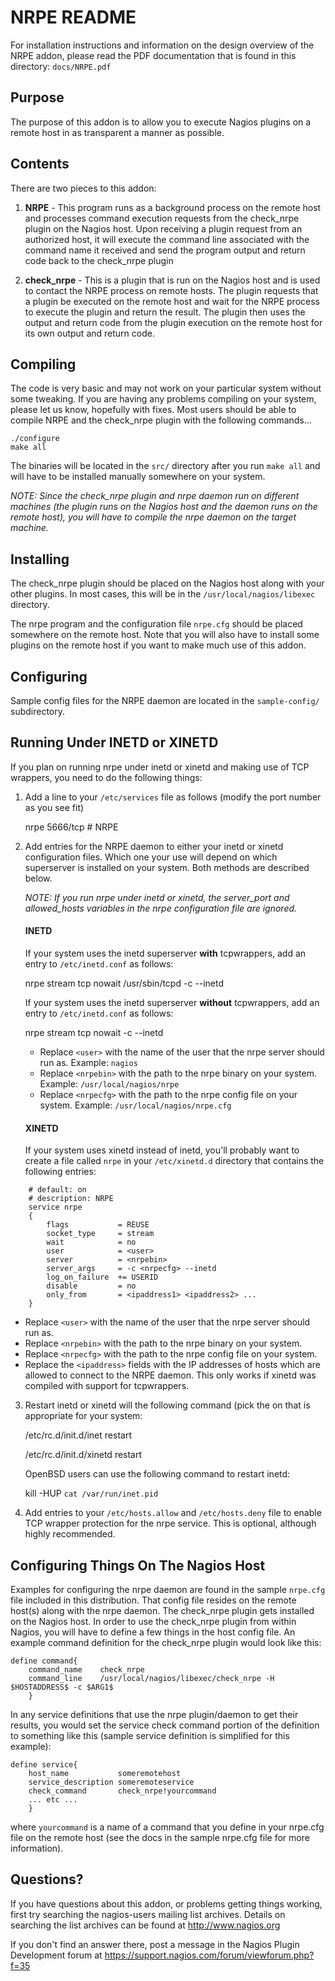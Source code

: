 NRPE README
===========

For installation instructions and information on the design overview
of the NRPE addon, please read the PDF documentation that is found in
this directory: `docs/NRPE.pdf`


Purpose
-------
The purpose of this addon is to allow you to execute Nagios
plugins on a remote host in as transparent a manner as possible.


Contents
--------

There are two pieces to this addon:

  1) **NRPE**       - This program runs as a background process on the
                      remote host and processes command execution requests
                      from the check_nrpe plugin on the Nagios host.
                      Upon receiving a plugin request from an authorized
                      host, it will execute the command line associated
                      with the command name it received and send the
                      program output and return code back to the
                      check_nrpe plugin

  2) **check_nrpe** - This is a plugin that is run on the Nagios host
                      and is used to contact the NRPE process on remote
                      hosts.  The plugin requests that a plugin be
                      executed on the remote host and wait for the NRPE
                      process to execute the plugin and return the result.
                      The plugin then uses the output and return code
                      from the plugin execution on the remote host for
                      its own output and return code.


Compiling
---------

The code is very basic and may not work on your particular
system without some tweaking. If you are having any problems
compiling on your system, please let us know, hopefully with
fixes. Most users should be able to compile NRPE and the
check_nrpe plugin with the following commands...

    ./configure
    make all

The binaries will be located in the `src/` directory after you
run `make all` and will have to be installed manually somewhere
on your system.

_NOTE: Since the check_nrpe plugin and nrpe daemon run on different
      machines (the plugin runs on the Nagios host and the daemon
      runs on the remote host), you will have to compile the nrpe
      daemon on the target machine._


Installing
----------

The check_nrpe plugin should be placed on the Nagios host along
with your other plugins.  In most cases, this will be in the
`/usr/local/nagios/libexec` directory.

The nrpe program and the configuration file `nrpe.cfg` should
be placed somewhere on the remote host.  Note that you will also
have to install some plugins on the remote host if you want to
make much use of this addon.


Configuring
-----------

Sample config files for the NRPE daemon are located in the
`sample-config/` subdirectory.


Running Under INETD or XINETD
-----------------------------

If you plan on running nrpe under inetd or xinetd and making use
of TCP wrappers, you need to do the following things:

1) Add a line to your `/etc/services` file as follows (modify the port
   number as you see fit)

    nrpe            5666/tcp    # NRPE

2) Add entries for the NRPE daemon to either your inetd or xinetd
   configuration files.  Which one your use will depend on which
   superserver is installed on your system.  Both methods are described
   below.

   _NOTE: If you run nrpe under inetd or xinetd, the server_port
   and allowed_hosts variables in the nrpe configuration file are
   ignored._


   #### INETD ####
   If your system uses the inetd superserver **with** tcpwrappers, add an
   entry to `/etc/inetd.conf` as follows:

    nrpe   stream   tcp   nowait   <user> /usr/sbin/tcpd <nrpebin> -c <nrpecfg> --inetd

   If your system uses the inetd superserver **without** tcpwrappers,
   add an entry to `/etc/inetd.conf` as follows:

    nrpe   stream   tcp   nowait   <user> <nrpebin> -c <nrpecfg> --inetd


   - Replace `<user>` with the name of the user that the nrpe server should run as.
     Example: `nagios`
   - Replace `<nrpebin>` with the path to the nrpe binary on your system.
     Example: `/usr/local/nagios/nrpe`
   - Replace `<nrpecfg>` with the path to the nrpe config file on your system.
     Example: `/usr/local/nagios/nrpe.cfg`


   #### XINETD ####
   If your system uses xinetd instead of inetd, you'll probably
   want to create a file called `nrpe` in your `/etc/xinetd.d`
   directory that contains the following entries:
```
    # default: on
    # description: NRPE
    service nrpe
    {
        flags           = REUSE
        socket_type     = stream
        wait            = no
        user            = <user>
        server          = <nrpebin>
        server_args     = -c <nrpecfg> --inetd
        log_on_failure  += USERID
        disable         = no
        only_from       = <ipaddress1> <ipaddress2> ...
    }
```
   - Replace `<user>` with the name of the user that the nrpe server should run as.
   - Replace `<nrpebin>` with the path to the nrpe binary on your system.
   - Replace `<nrpecfg>` with the path to the nrpe config file on your system.
   - Replace the `<ipaddress>` fields with the IP addresses of hosts which
     are allowed to connect to the NRPE daemon.  This only works if xinetd was
     compiled with support for tcpwrappers.

3) Restart inetd or xinetd will the following command (pick the
   on that is appropriate for your system:

    /etc/rc.d/init.d/inet restart

    /etc/rc.d/init.d/xinetd restart

   OpenBSD users can use the following command to restart inetd:

    kill -HUP `cat /var/run/inet.pid`

4) Add entries to your `/etc/hosts.allow` and `/etc/hosts.deny`
   file to enable TCP wrapper protection for the nrpe service.
   This is optional, although highly recommended.


Configuring Things On The Nagios Host
---------------------------------------

Examples for configuring the nrpe daemon are found in the sample
`nrpe.cfg` file included in this distribution.  That config file
resides on the remote host(s) along with the nrpe daemon.  The
check_nrpe plugin gets installed on the Nagios host.  In order
to use the check_nrpe plugin from within Nagios, you will have
to define a few things in the host config file.  An example
command definition for the check_nrpe plugin would look like this:

    define command{
        command_name    check_nrpe
        command_line    /usr/local/nagios/libexec/check_nrpe -H $HOSTADDRESS$ -c $ARG1$
        }

In any service definitions that use the nrpe plugin/daemon to
get their results, you would set the service check command portion
of the definition to something like this (sample service definition
is simplified for this example):

    define service{
        host_name           someremotehost
        service_description someremoteservice
        check_command       check_nrpe!yourcommand
        ... etc ...
        }

where `yourcommand` is a name of a command that you define in
your nrpe.cfg file on the remote host (see the docs in the
sample nrpe.cfg file for more information).


Questions?
----------

If you have questions about this addon, or problems getting things
working, first try searching the nagios-users mailing list archives.
Details on searching the list archives can be found at
http://www.nagios.org

If you don't find an answer there, post a message in the Nagios
Plugin Development forum at https://support.nagios.com/forum/viewforum.php?f=35
